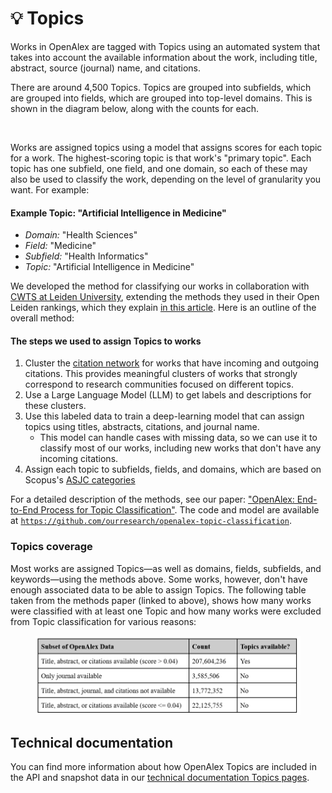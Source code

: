 # 💡 Topics

Works in OpenAlex are tagged with Topics using an automated system that takes into account the available information about the work, including title, abstract, source (journal) name, and citations.

There are around 4,500 Topics. Topics are grouped into subfields, which are grouped into fields, which are grouped into top-level domains. This is shown in the diagram below, along with the counts for each.

<figure><img src="../.gitbook/assets/topics_diag1.png" alt=""><figcaption></figcaption></figure>

Works are assigned topics using a model that assigns scores for each topic for a work. The highest-scoring topic is that work's "primary topic". Each topic has one subfield, one field, and one domain, so each of these may also be used to classify the work, depending on the level of granularity you want. For example:

#### Example Topic: "Artificial Intelligence in Medicine"

* _Domain:_ "Health Sciences"
* _Field:_ "Medicine"
* _Subfield:_ "Health Informatics"
* _Topic:_ "Artificial Intelligence in Medicine"

We developed the method for classifying our works in collaboration with [CWTS at Leiden University](https://www.cwts.nl/), extending the methods they used in their Open Leiden rankings, which they explain [in this article](https://www.leidenmadtrics.nl/articles/an-open-approach-for-classifying-research-publications). Here is an outline of the overall method:

#### The steps we used to assign Topics to works

1. Cluster the [citation network](https://en.wikipedia.org/wiki/Citation\_graph) for works that have incoming and outgoing citations. This provides meaningful clusters of works that strongly correspond to research communities focused on different topics.
2. Use a Large Language Model (LLM) to get labels and descriptions for these clusters.
3. Use this labeled data to train a deep-learning model that can assign topics using titles, abstracts, citations, and journal name.
   * This model can handle cases with missing data, so we can use it to classify most of our works, including new works that don't have any incoming citations.
4. Assign each topic to subfields, fields, and domains, which are based on Scopus's [ASJC categories](https://service.elsevier.com/app/answers/detail/a\_id/12007/supporthub/scopus/)

For a detailed description of the methods, see our paper: ["OpenAlex: End-to-End Process for Topic Classification"](https://docs.google.com/document/d/1bDopkhuGieQ4F8gGNj7sEc8WSE8mvLZS/edit?usp=sharing\&ouid=106329373929967149989\&rtpof=true\&sd=true). The code and model are available at [`https://github.com/ourresearch/openalex-topic-classification`](https://github.com/ourresearch/openalex-topic-classification).

### Topics coverage

Most works are assigned Topics—as well as domains, fields, subfields, and keywords—using the methods above. Some works, however, don't have enough associated data to be able to assign Topics. The following table taken from the methods paper (linked to above), shows how many works were classified with at least one Topic and how many works were excluded from Topic classification for various reasons:

<figure><img src="../.gitbook/assets/image.png" alt="" width="563"><figcaption></figcaption></figure>

## Technical documentation

You can find more information about how OpenAlex Topics are included in the API and snapshot data in our [technical documentation Topics pages](https://docs.openalex.org/api-entities/topics).

